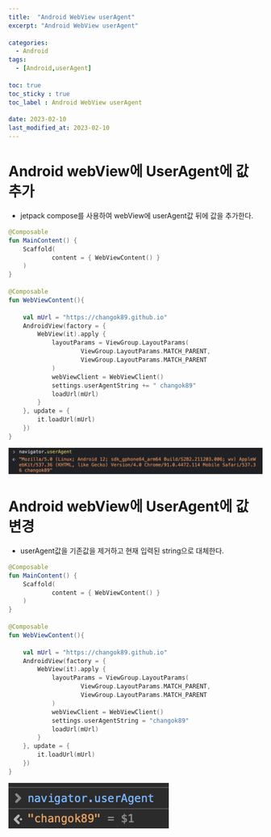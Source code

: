 ```yaml
---
title:  "Android WebView userAgent"
excerpt: "Android WebView userAgent"

categories:
  - Android
tags:
  - [Android,userAgent]

toc: true
toc_sticky : true
toc_label : Android WebView userAgent

date: 2023-02-10
last_modified_at: 2023-02-10
---
```


# Android webView에 UserAgent에 값 추가 
- jetpack compose를 사용하여 webView에 userAgent값 뒤에 값을 추가한다.

```Kotlin
@Composable
fun MainContent() {
    Scaffold(
            content = { WebViewContent() }
    )
}

@Composable
fun WebViewContent(){

    val mUrl = "https://changok89.github.io"
    AndroidView(factory = {
        WebView(it).apply {
            layoutParams = ViewGroup.LayoutParams(
                    ViewGroup.LayoutParams.MATCH_PARENT,
                    ViewGroup.LayoutParams.MATCH_PARENT
            )
            webViewClient = WebViewClient()
            settings.userAgentString += " changok89"
            loadUrl(mUrl)
        }
    }, update = {
        it.loadUrl(mUrl)
    })
}
```

![Image Alt userAgent1](/assets/img/contents/userAgent2/userAgent1.png)

# Android webView에 UserAgent에 값 변경
- userAgent값을 기존값을 제거하고 현재 입력된 string으로 대체한다.

```Kotlin
@Composable
fun MainContent() {
    Scaffold(
            content = { WebViewContent() }
    )
}

@Composable
fun WebViewContent(){

    val mUrl = "https://changok89.github.io"
    AndroidView(factory = {
        WebView(it).apply {
            layoutParams = ViewGroup.LayoutParams(
                    ViewGroup.LayoutParams.MATCH_PARENT,
                    ViewGroup.LayoutParams.MATCH_PARENT
            )
            webViewClient = WebViewClient()
            settings.userAgentString = "changok89"
            loadUrl(mUrl)
        }
    }, update = {
        it.loadUrl(mUrl)
    })
}
```
![Image Alt userAgent2](/assets/img/contents/userAgent2/userAgent2.png)